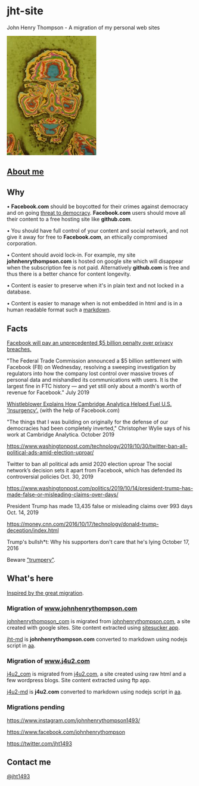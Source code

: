 # jht-site

John Henry Thompson - A migration of my personal web sites

[![](jht-md/_/rsrc/1295207567308/the-art-of-learning/reflections/colorized-jht-height=320&width=240.jpg)](http://www.johnhenrythompson.com/the-art-of-learning/reflections/colorized-jht.jpg?attredirects=0)

## [About me](jht-md/README.md)

## Why

• **Facebook.com** should be boycotted for their crimes against democracy and on going [threat to democracy](https://www.npr.org/2019/10/23/772075523/mark-zuckerberg-offers-a-choice-the-facebook-way-or-the-china-way). **Facebook.com** users should move all their content to a free hosting site like **github.com**.

• You should have full control of your content and social network, and not give it away for free to **Facebook.com**, an ethically compromised corporation.

• Content should avoid lock-in. For example, my site **johnhenrythompson.com** is hosted on google site which will disappear when the subscription fee is not paid. Alternatively **github.com** is free and thus there is a better chance for content longevity.

• Content is easier to preserve when it's in plain text and not locked in a database.

• Content is easier to manage when is not embedded in html and is in a human readable format such a [markdown](https://daringfireball.net/projects/markdown/).

## Facts

[Facebook will pay an unprecedented \$5 billion penalty over privacy breaches.](https://www.cnn.com/2019/07/24/tech/facebook-ftc-settlement/index.html)

"The Federal Trade Commission announced a \$5 billion settlement with Facebook (FB) on Wednesday, resolving a sweeping investigation by regulators into how the company lost control over massive troves of personal data and mishandled its communications with users. It is the largest fine in FTC history — and yet still only about a month's worth of revenue for Facebook."
July 2019

[Whistleblower Explains How Cambridge Analytica Helped Fuel U.S. 'Insurgency'.](https://www.npr.org/2019/10/08/768216311/whistleblower-explains-how-cambridge-analytica-helped-fuel-u-s-insurgency) (with the help of Facebook.com)

"The things that I was building on originally for the defense of our democracies had been completely inverted," Christopher Wylie says of his work at Cambridge Analytica.
October 2019

https://www.washingtonpost.com/technology/2019/10/30/twitter-ban-all-political-ads-amid-election-uproar/

Twitter to ban all political ads amid 2020 election uproar
The social network’s decision sets it apart from Facebook, which has defended its controversial policies
Oct. 30, 2019

https://www.washingtonpost.com/politics/2019/10/14/president-trump-has-made-false-or-misleading-claims-over-days/

President Trump has made 13,435 false or misleading claims over 993 days
Oct. 14, 2019

https://money.cnn.com/2016/10/17/technology/donald-trump-deception/index.html

Trump's bullsh\*t: Why his supporters don't care that he's lying
October 17, 2016

Beware ["trumpery"](https://www.amazon.com/Bullshit-Lexicon-Mark-Peters/dp/1101904534).

## What's here

[Inspired by the great migration](<https://en.wikipedia.org/wiki/Great_Migration_(African_American)>).

### Migration of www.johnhenrythompson.com

[johnhenrythompson_com](johnhenrythompson_com) is migrated from [johnhenrythompson.com](http://www.johnhenrythompson.com), a site created with google sites. Site content extracted using [sitesucker app](https://ricks-apps.com/osx/sitesucker/).

[jht-md](jht-md/README.md) is **johnhenrythompson.com** converted to markdown using nodejs script in [aa](aa).

### Migration of www.j4u2.com

[j4u2_com](j4u2_com) is migrated from [j4u2.com](http://j4u2.com), a site created using raw html and a few wordpress blogs. Site content extracted using ftp app.

[j4u2-md](j4u2-md) is **j4u2.com** converted to markdown using nodejs script in [aa](aa).

### Migrations pending

https://www.instagram.com/johnhenrythompson1493/

https://www.facebook.com/johnhenrythompson

https://twitter.com/jht1493

## Contact me

[@jht1493](https://twitter.com/jht1493)
